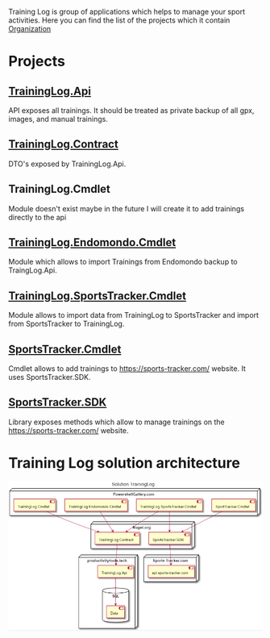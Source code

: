Training Log is group of applications which helps to manage your sport activities. 
Here you can find the list of the projects which it contain [Organization](https://github.com/ProductivityTools-TrainingLog)

# Projects

## [TrainingLog.Api](https://github.com/ProductivityTools-TrainingLog/ProductivityTools.TrainingLog.Api)
API exposes all trainings. It should be treated as private backup of all gpx, images, and manual trainings.

## [TrainingLog.Contract](https://github.com/ProductivityTools-TrainingLog/ProductivityTools.TrainingLog.Contract)
DTO's exposed by TrainingLog.Api. 

## TrainingLog.Cmdlet
Module doesn't exist maybe in the future I will create it to add trainings directly to the api

## [TrainingLog.Endomondo.Cmdlet](https://github.com/ProductivityTools-TrainingLog/ProductivityTools.TrainingLog.Endomondo)
Module which allows to import Trainings from Endomondo backup to TraingLog.Api.

## [TrainingLog.SportsTracker.Cmdlet](https://github.com/ProductivityTools-TrainingLog/ProductivityTools.TrainingLog.SportsTracker)
Module allows to import data from TrainingLog to SportsTracker and import from SportsTracker to TrainingLog.

## [SportsTracker.Cmdlet](https://github.com/ProductivityTools-TrainingLog/ProductivityTools.SportsTracker.Cmdlet)
Cmdlet allows to add trainings to https://sports-tracker.com/ website. It uses SportsTracker.SDK.


## [SportsTracker.SDK](https://github.com/ProductivityTools-TrainingLog/ProductivityTools.SportsTracker.SDK)
Library exposes methods which allow to manage trainings on the https://sports-tracker.com/ website.




# Training Log solution architecture

![Solution diagram](Images/SolutionDiagram.png)

